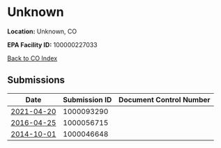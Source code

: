 # Unknown

**Location:** Unknown, CO

**EPA Facility ID:** 100000227033

[Back to CO Index](../../index.md)

## Submissions

| Date | Submission ID | Document Control Number |
|------|--------------|-------------------------|
| [2021-04-20](submissions/1000093290.md) | 1000093290 |  |
| [2016-04-25](submissions/1000056715.md) | 1000056715 |  |
| [2014-10-01](submissions/1000046648.md) | 1000046648 |  |

